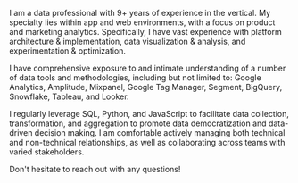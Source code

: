 I am a data professional with 9+ years of experience in the vertical. My specialty lies within app and web environments, with a focus on product and marketing analytics. Specifically, I have vast experience with platform architecture & implementation, data visualization & analysis, and experimentation & optimization. 

I have comprehensive exposure to and intimate understanding of a number of data tools and methodologies, including but not limited to: Google Analytics, Amplitude, Mixpanel, Google Tag Manager, Segment, BigQuery, Snowflake, Tableau, and Looker. 

I regularly leverage SQL, Python, and JavaScript to facilitate data collection, transformation, and aggregation to promote data democratization and data-driven decision making. I am comfortable actively managing both technical and non-technical relationships, as well as collaborating across teams with varied stakeholders.

Don't hesitate to reach out with any questions!

<!---
cc-roy/cc-roy is a ✨ special ✨ repository because its `README.md` (this file) appears on your GitHub profile.
You can click the Preview link to take a look at your changes.
--->
